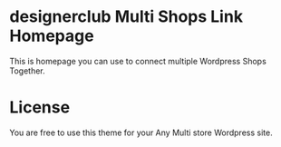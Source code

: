 # designerclub Multi Shops Link Homepage

This is homepage you can use to connect multiple Wordpress Shops Together.

# License

You are free to use this theme for your Any Multi store Wordpress site.
